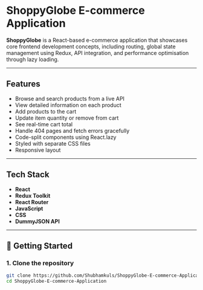 # ShoppyGlobe E-commerce Application

**ShoppyGlobe** is a React-based e-commerce application that showcases core frontend development concepts, including routing, global state management using Redux, API integration, and performance optimisation through lazy loading.

---

## Features

-  Browse and search products from a live API
-  View detailed information on each product
-  Add products to the cart
-  Update item quantity or remove from cart
-  See real-time cart total
-  Handle 404 pages and fetch errors gracefully
-  Code-split components using React.lazy
-  Styled with separate CSS files
-  Responsive layout

---

##  Tech Stack

- **React**
- **Redux Toolkit**
- **React Router**
- **JavaScript**
- **CSS**
- **DummyJSON API**

---

## 🧪 Getting Started

### 1. Clone the repository

```bash
git clone https://github.com/Shubhamkuls/ShoppyGlobe-E-commerce-Application.git
cd ShoppyGlobe-E-commerce-Application
